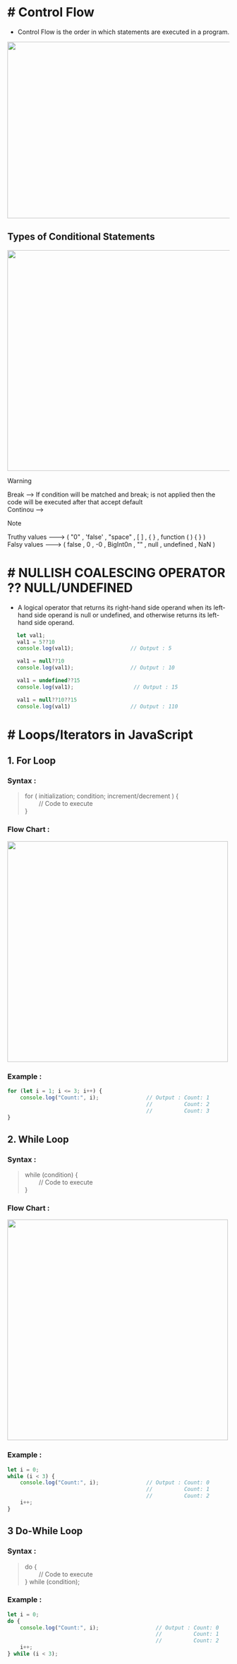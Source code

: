 # # Control Flow

- Control Flow is the order in which statements are executed in a program.

<img src="https://github.com/user-attachments/assets/883eecc4-25e0-4176-bace-70022661c62b" width="600" height="400">

## Types of Conditional Statements

<img width="700" height="500" src="https://github.com/user-attachments/assets/20882fde-d423-466d-abc2-6ab47d714af6" />


> [!WARNING]
> Break --> If condition will be matched and break; is not applied then the code will be executed after that accept default  
> Continou -->

> [!NOTE]
> Truthy values ---> ( "0" , 'false' , "space" , [ ] , { } , function ( ) { } )  
> Falsy values ---> ( false , 0 , -0 , BigInt0n , "" , null , undefined , NaN )

# # NULLISH COALESCING OPERATOR ??  NULL/UNDEFINED

-  A logical operator that returns its right-hand side operand when its left-hand side operand is null or undefined, and otherwise returns its left-hand side operand.

``` js
   let val1;
   val1 = 5??10
   console.log(val1);                  // Output : 5

   val1 = null??10
   console.log(val1);                  // Output : 10

   val1 = undefined??15
   console.log(val1);                   // Output : 15

   val1 = null??10??15
   console.log(val1)                   // Output : 110
``` 

# # Loops/Iterators in JavaScript

## 1. For Loop

### Syntax :
> for ( initialization; condition; increment/decrement )  {      
> &nbsp; &nbsp; &nbsp; &nbsp;  // Code to execute  
> }  

### Flow Chart :
<img width="500" height="500" src="https://github.com/user-attachments/assets/e374bf76-bbb5-4115-8af9-5e132f24f99f" />

### Example :
``` js
for (let i = 1; i <= 3; i++) {
    console.log("Count:", i);               // Output : Count: 1
                                            //          Count: 2
                                            //          Count: 3
}
```

## 2. While Loop

### Syntax :
> while (condition) {  
> &nbsp; &nbsp; &nbsp; &nbsp;  // Code to execute  
> }


### Flow Chart :
<img width="500" height="500" src="https://github.com/user-attachments/assets/d085ee04-ef8f-4c17-9064-52fbf835d3ca" />

### Example :
``` js
let i = 0;
while (i < 3) {
    console.log("Count:", i);               // Output : Count: 0
                                            //          Count: 1
                                            //          Count: 2
    i++;
}
```

## 3 Do-While Loop

### Syntax :
> do {  
> &nbsp; &nbsp; &nbsp; &nbsp;  // Code to execute  
> } while (condition);


### Example :
``` js
let i = 0;
do {
    console.log("Count:", i);                  // Output : Count: 0
                                               //          Count: 1
                                               //          Count: 2
    i++;
} while (i < 3);
```


















